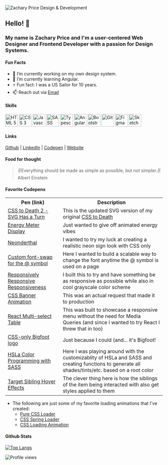 ![Zachary Price Design & Development](https://user-images.githubusercontent.com/870971/194938740-1a6fa24f-10ab-4ad6-aa87-1c6edfe37cf7.png)

## Hello! 👋
### My name is Zachary Price and I'm a user-centered Web Designer and Frontend Developer with a passion for Design Systems.

#### Fun Facts
- 🔭 I’m currently working on my own design system. 
- 🌱 I’m currently learning Angular.
- ⚡ Fun fact: I was a US Sailor for 10 years.
- 📫 Reach out via [Email](mailto:zacharyprice@users.noreply.github.com)

#### Skills
<p align="left">
  <img src="https://cdn.jsdelivr.net/gh/devicons/devicon/icons/html5/html5-original.svg" alt="HTML 5" width="40" height="40" />
  <img src="https://cdn.jsdelivr.net/gh/devicons/devicon/icons/css3/css3-original.svg" alt="CSS 3" width="40" height="40" />
  <img src="https://cdn.jsdelivr.net/gh/devicons/devicon/icons/javascript/javascript-original.svg" alt="Javascript" width="40" height="40" />
  <img src="https://cdn.jsdelivr.net/gh/devicons/devicon/icons/sass/sass-original.svg" alt="SASS" width="40" height="40" />
  <img src="https://cdn.jsdelivr.net/gh/devicons/devicon/icons/typescript/typescript-original.svg" alt="Typescript" width="40" height="40" />
  <img src="https://cdn.jsdelivr.net/gh/devicons/devicon/icons/angularjs/angularjs-original.svg" alt="Angular" width="40" height="40" />
  <img src="https://cdn.jsdelivr.net/gh/devicons/devicon/icons/bootstrap/bootstrap-original.svg" alt="Bootstrap" width="40" height="40" />
  <img src="https://cdn.jsdelivr.net/gh/devicons/devicon/icons/git/git-original.svg" alt="Git" width="40" height="40" />
  <img src="https://cdn.jsdelivr.net/gh/devicons/devicon/icons/figma/figma-original.svg" alt="Figma" width="40" height="40" />
  <img src="https://cdn.jsdelivr.net/gh/devicons/devicon/icons/sketch/sketch-original.svg" alt="Sketch" width="40" height="40" />
</p>

#### Links
<p align="left">
  <a href="https://github.com/zacharyprice">Github</a> | <a href="https://www.linkedin.com/in/zachary-price/">LinkedIn</a> | <a href="https://codepen.io/zachary_price">Codepen</a> | <a href="https://zachary-price.com">Website</a>
</p>

#### Food for thought
> ✌Everything should be made as simple as possible, but not simpler.✌
> Albert Einstein

#### Favorite Codepens
<table>
    <tr>
        <th>Pen (link)</th>
        <th>Description</th>
    </tr>
    <tr>
        <td><a href="https://codepen.io/zachary_price/pen/ZwjgBp">CSS to Death 2 - SVG Has a Turn</a></td>
        <td>This is the updated SVG version of my original <a href="https://codepen.io/zachary_price/pen/yNqPWJ">CSS to Death</a></td>
    </tr>
    <tr>
        <td><a href="https://codepen.io/zachary_price/pen/ZEEZYOQ">Energy Meter Display</a></td>
        <td>Just wanted to give off animated energy vibes</td>
    </tr>
    <tr>
        <td><a href="https://codepen.io/zachary_price/pen/obmwaQ">Neonderthal</a></td>
        <td>I wanted to try my luck at creating a realistic neon sign look with CSS only</td>
    </tr>
        <tr>
        <td><a href="https://codepen.io/zachary_price/pen/aqXNme">Custom font-swap for the @ symbol</a></td>
        <td>Here I wanted to build a scalable way to change the font anytime the @ symbol is used on a page</td>
    </tr>
        <tr>
        <td><a href="https://codepen.io/zachary_price/pen/oLqrzb">Responsively Responsive Responsiveness</a></td>
        <td>I built this to try and have something be as responsive as possible while also in cool grayscale color scheme</td>
    </tr>
        <tr>
        <td><a href="https://codepen.io/zachary_price/pen/vYxLRov">CSS Banner Animation</a></td>
        <td>This was an actual request that made it to production</td>
    </tr>
        <tr>
        <td><a href="https://codepen.io/zachary_price/pen/NLWjqx">React Multi-select Table</a></td>
        <td>This was built to showcase a responsive menu without the need for Media Queries (and since I wanted to try React I threw that in too)</td>
    </tr>
        <tr>
        <td><a href="https://codepen.io/zachary_price/pen/yEVNYQ">CSS-only Bigfoot logo</a></td>
        <td>Just because I could (and... it's Bigfoot!</td>
    </tr>
        <tr>
        <td><a href="https://codepen.io/zachary_price/pen/oVzxNm">HSLa Color Programming with SASS</a></td>
        <td>Here I was playing around with the customizablity of HSLa and SASS and creating functions to generate all shades/tints/etc. based on a root color</td>
    </tr>
        <tr>
        <td><a href="https://codepen.io/zachary_price/pen/VNBVye">Target Sibling Hover Effects</a></td>
        <td>The clever thing here is how the siblings of the item being interacted with also get styles applied to them</td>
</table>

- The following are just some of my favorite loading animations that I've created:
    - [Pure CSS Loader](https://codepen.io/zachary_price/pen/QQOKJx)
    - [CSS Spring Loader](https://codepen.io/zachary_price/pen/XWdyZqL)
    - [CSS Loading Animation](https://codepen.io/zachary_price/pen/GRjQEmo)

#### Github Stats
[![Top Langs](https://github-readme-stats.vercel.app/api/top-langs/?username=zacharyprice)](https://github.com/anuraghazra/github-readme-stats)

![Profile views](https://gpvc.arturio.dev/zacharyprice)
